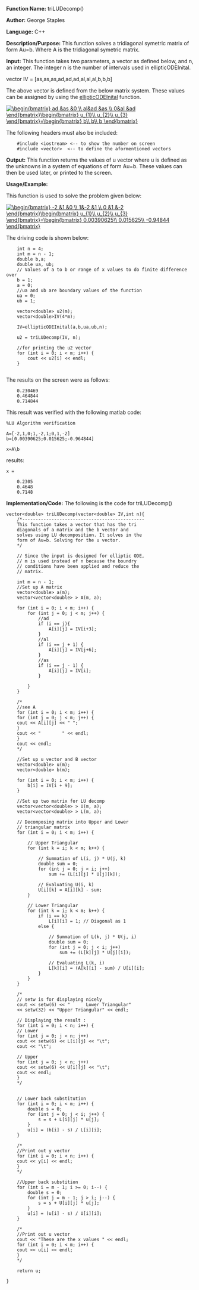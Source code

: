 **Function Name:**          triLUDecomp()

**Author:** George Staples

**Language:** C++

**Description/Purpose:** This function solves a tridiagonal symetric matrix of form Au=b. Where A is the tridiagonal symetric matrix.

**Input:** This function takes two parameters, a vector as defined below, and n, an integer. The integer n is the number of intervals used in ellipticODEInital. 

vector IV = [as,as,as,ad,ad,ad,al,al,al,b,b,b]
	
The above vector is defined from the below matrix system. These values can be assigned by using the [ellipticODEInital](https://georgest347.github.io/MATH-5620/softwareManual/HW2/ellipticODEInital) function.
	
<a href="https://www.codecogs.com/eqnedit.php?latex=\begin{bmatrix}&space;ad&space;&as&space;&0&space;\\&space;al&ad&space;&as&space;\\&space;0&al&space;&ad&space;\end{bmatrix}\begin{bmatrix}&space;u_{1}\\&space;u_{2}\\&space;u_{3}&space;\end{bmatrix}=\begin{bmatrix}&space;b\\&space;b\\&space;b&space;\end{bmatrix}" target="_blank"><img src="https://latex.codecogs.com/gif.latex?\begin{bmatrix}&space;ad&space;&as&space;&0&space;\\&space;al&ad&space;&as&space;\\&space;0&al&space;&ad&space;\end{bmatrix}\begin{bmatrix}&space;u_{1}\\&space;u_{2}\\&space;u_{3}&space;\end{bmatrix}=\begin{bmatrix}&space;b\\&space;b\\&space;b&space;\end{bmatrix}" title="\begin{bmatrix} ad &as &0 \\ al&ad &as \\ 0&al &ad \end{bmatrix}\begin{bmatrix} u_{1}\\ u_{2}\\ u_{3} \end{bmatrix}=\begin{bmatrix} b\\ b\\ b \end{bmatrix}" /></a>
  
The following headers must also be included:
  ```
      #include <iostream> <-- to show the number on screen
      #include <vector>  <-- to define the aformentioned vectors
  ```

**Output:** This function returns the values of u vector where u is defined as the unknowns in a system of equations of form Au=b. These values can then be used later, or printed to the screen.

**Usage/Example:**

This function is used to solve the problem given below:

<a href="https://www.codecogs.com/eqnedit.php?latex=\begin{bmatrix}&space;-2&space;&1&space;&0&space;\\&space;1&-2&space;&1&space;\\&space;0&space;&1&space;&-2&space;\end{bmatrix}\begin{bmatrix}&space;u_{1}\\&space;u_{2}\\&space;u_{3}&space;\end{bmatrix}=\begin{bmatrix}&space;0.00390625\\&space;0.015625\\&space;-0.94844&space;\end{bmatrix}" target="_blank"><img src="https://latex.codecogs.com/gif.latex?\begin{bmatrix}&space;-2&space;&1&space;&0&space;\\&space;1&-2&space;&1&space;\\&space;0&space;&1&space;&-2&space;\end{bmatrix}\begin{bmatrix}&space;u_{1}\\&space;u_{2}\\&space;u_{3}&space;\end{bmatrix}=\begin{bmatrix}&space;0.00390625\\&space;0.015625\\&space;-0.94844&space;\end{bmatrix}" title="\begin{bmatrix} -2 &1 &0 \\ 1&-2 &1 \\ 0 &1 &-2 \end{bmatrix}\begin{bmatrix} u_{1}\\ u_{2}\\ u_{3} \end{bmatrix}=\begin{bmatrix} 0.00390625\\ 0.015625\\ -0.94844 \end{bmatrix}" /></a>

The driving code is shown below:
```
	int n = 4;	
	int m = n - 1;
	double b,a;
	double ua, ub;
	// Values of a to b or range of x values to do finite difference over
	b = 1;
	a = 0;
	//ua and ub are boundary values of the function
	ua = 0;
	ub = 1;
		
	vector<double> u2(m);
	vector<double>IV(4*m);
		
	IV=ellipticODEInital(a,b,ua,ub,n);

	u2 = triLUDecomp(IV, n);
	
	//for printing the u2 vector
	for (int i = 0; i < m; i++) {
		cout << u2[i] << endl;
	}
	
```

The results on the screen were as follows:

```
	0.230469
	0.464844
	0.714844

```
This result was verified with the following matlab code:
```
%LU Algorithm verification

A=[-2,1,0;1,-2,1;0,1,-2]
b=[0.00390625;0.015625;-0.964844]

x=A\b
```
results:
```
x =

    0.2305
    0.4648
    0.7148
```

**Implementation/Code:** The following is the code for triLUDecomp()
```
vector<double> triLUDecomp(vector<double> IV,int n){
	/*----------------------------------------------
	This function takes a vector that has the tri
	diagonals of a matrix and the b vector and 
	solves using LU decomposition. It solves in the
	form of Au=b. Solving for the u vector.
	*/
	
	// Since the input is designed for elliptic ODE, 
	// m is used instead of n because the boundry
	// conditions have been applied and reduce the 
	// matrix.

	int m = n - 1;
	//Set up A matrix
	vector<double> a(m);
	vector<vector<double> > A(m, a);

	for (int i = 0; i < m; i++) {
		for (int j = 0; j < m; j++) {
			//ad
			if (i == j){
				A[i][j] = IV[i+3];
			}
			//al
			if (i == j + 1) {
				A[i][j] = IV[j+6];
			}
			//as
			if (i == j - 1) {
				A[i][j] = IV[i];
			}
			
		}
	}

	/*
	//see A
	for (int i = 0; i < m; i++) {
	for (int j = 0; j < m; j++) {
	cout << A[i][j] << " ";
	}
	cout << "        " << endl;
	}
	cout << endl;
	*/

	//Set up u vector and B vector
	vector<double> u(m);
	vector<double> b(m);

	for (int i = 0; i < m; i++) {
		b[i] = IV[i + 9];
	}

	//Set up two matrix for LU decomp
	vector<vector<double> > U(m, a);
	vector<vector<double> > L(m, a);
	
	// Decomposing matrix into Upper and Lower
	// triangular matrix
	for (int i = 0; i < m; i++) {

		// Upper Triangular
		for (int k = i; k < m; k++) {

			// Summation of L(i, j) * U(j, k)
			double sum = 0;
			for (int j = 0; j < i; j++)
				sum += (L[i][j] * U[j][k]);

			// Evaluating U(i, k)
			U[i][k] = A[i][k] - sum;
		}

		// Lower Triangular
		for (int k = i; k < m; k++) {
			if (i == k)
				L[i][i] = 1; // Diagonal as 1
			else {

				// Summation of L(k, j) * U(j, i)
				double sum = 0;
				for (int j = 0; j < i; j++)
					sum += (L[k][j] * U[j][i]);

				// Evaluating L(k, i)
				L[k][i] = (A[k][i] - sum) / U[i][i];
			}
		}
	}

	/*
	// setw is for displaying nicely
	cout << setw(6) << "      Lower Triangular"
	<< setw(32) << "Upper Triangular" << endl;

	// Displaying the result :
	for (int i = 0; i < n; i++) {
	// Lower
	for (int j = 0; j < n; j++)
	cout << setw(6) << L[i][j] << "\t";
	cout << "\t";

	// Upper
	for (int j = 0; j < n; j++)
	cout << setw(6) << U[i][j] << "\t";
	cout << endl;
	}
	*/


	// Lower back substitution
	for (int i = 0; i < m; i++) {
		double s = 0;
		for (int j = 0; j < i; j++) {
			s = s + L[i][j] * u[j];
		}
		u[i] = (b[i] - s) / L[i][i];
	}

	/*
	//Print out y vector
	for (int i = 0; i < n; i++) {
	cout << y[i] << endl;
	}
	*/

	//Upper back substition
	for (int i = m - 1; i >= 0; i--) {
		double s = 0;
		for (int j = m - 1; j > i; j--) {
			s = s + U[i][j] * u[j];
		}
		u[i] = (u[i] - s) / U[i][i];
	}

	/*
	//Print out u vector
	cout << "These are the x values " << endl;
	for (int i = 0; i < m; i++) {
	cout << u[i] << endl;
	}
	*/

	return u;

}
```
